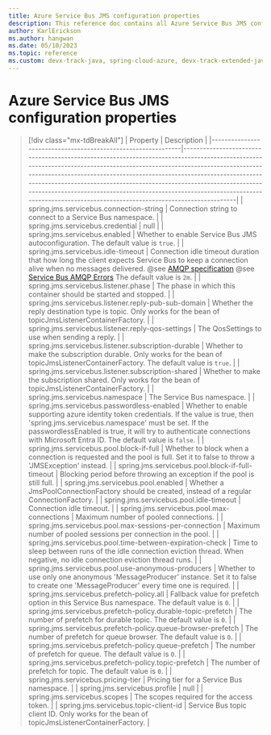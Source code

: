 ```yaml
---
title: Azure Service Bus JMS configuration properties
description: This reference doc contains all Azure Service Bus JMS configuration properties.
author: KarlErickson
ms.author: hangwan
ms.date: 05/10/2023
ms.topic: reference
ms.custom: devx-track-java, spring-cloud-azure, devx-track-extended-java
---
```


# Azure Service Bus JMS configuration properties

> [!div class="mx-tdBreakAll"]
> | Property                                                     | Description                                                                                                                                                                                                                                                                                                                                                                                                                                                    |
> |--------------------------------------------------------------|----------------------------------------------------------------------------------------------------------------------------------------------------------------------------------------------------------------------------------------------------------------------------------------------------------------------------------------------------------------------------------------------------------------------------------------------------------------|
> | spring.jms.servicebus.connection-string                      | Connection string to connect to a Service Bus namespace.                                                                                                                                                                                                                                                                                                                                                                                                       |
> | spring.jms.servicebus.credential                             | null                                                                                                                                                                                                                                                                                                                                                                                                                                                           |
> | spring.jms.servicebus.enabled                                | Whether to enable Service Bus JMS autoconfiguration. The default value is `true`.                                                                                                                                                                                                                                                                                                                                                                              |
> | spring.jms.servicebus.idle-timeout                           | Connection idle timeout duration that how long the client expects Service Bus to keep a connection alive when no messages delivered. @see <a href="http://docs.oasis-open.org/amqp/core/v1.0/os/amqp-core-transport-v1.0-os.html#doc-doc-idle-time-out">AMQP specification</a> @see <a href="/azure/service-bus-messaging/service-bus-amqp-troubleshoot#link-is-not-created">Service Bus AMQP Errors</a> The default value is `2m`.                            |
> | spring.jms.servicebus.listener.phase                         | The phase in which this container should be started and stopped.                                                                                                                                                                                                                                                                                                                                                                                               |
> | spring.jms.servicebus.listener.reply-pub-sub-domain          | Whether the reply destination type is topic. Only works for the bean of topicJmsListenerContainerFactory.                                                                                                                                                                                                                                                                                                                                                      |
> | spring.jms.servicebus.listener.reply-qos-settings            | The QosSettings to use when sending a reply.                                                                                                                                                                                                                                                                                                                                                                                                                   |
> | spring.jms.servicebus.listener.subscription-durable          | Whether to make the subscription durable. Only works for the bean of topicJmsListenerContainerFactory. The default value is `true`.                                                                                                                                                                                                                                                                                                                            |
> | spring.jms.servicebus.listener.subscription-shared           | Whether to make the subscription shared. Only works for the bean of topicJmsListenerContainerFactory.                                                                                                                                                                                                                                                                                                                                                          |
> | spring.jms.servicebus.namespace                              | The Service Bus namespace.                                                                                                                                                                                                                                                                                                                                                                                                                                     |
> | spring.jms.servicebus.passwordless-enabled                   | Whether to enable supporting azure identity token credentials. If the value is true, then 'spring.jms.servicebus.namespace' must be set. If the passwordlessEnabled is true, it will try to authenticate connections with Microsoft Entra ID. The default value is `false`.                                                                                                                                                                                    |
> | spring.jms.servicebus.pool.block-if-full                     | Whether to block when a connection is requested and the pool is full. Set it to false to throw a 'JMSException' instead.                                                                                                                                                                                                                                                                                                                                       |
> | spring.jms.servicebus.pool.block-if-full-timeout             | Blocking period before throwing an exception if the pool is still full.                                                                                                                                                                                                                                                                                                                                                                                        |
> | spring.jms.servicebus.pool.enabled                           | Whether a JmsPoolConnectionFactory should be created, instead of a regular ConnectionFactory.                                                                                                                                                                                                                                                                                                                                                                  |
> | spring.jms.servicebus.pool.idle-timeout                      | Connection idle timeout.                                                                                                                                                                                                                                                                                                                                                                                                                                       |
> | spring.jms.servicebus.pool.max-connections                   | Maximum number of pooled connections.                                                                                                                                                                                                                                                                                                                                                                                                                          |
> | spring.jms.servicebus.pool.max-sessions-per-connection       | Maximum number of pooled sessions per connection in the pool.                                                                                                                                                                                                                                                                                                                                                                                                  |
> | spring.jms.servicebus.pool.time-between-expiration-check     | Time to sleep between runs of the idle connection eviction thread. When negative, no idle connection eviction thread runs.                                                                                                                                                                                                                                                                                                                                     |
> | spring.jms.servicebus.pool.use-anonymous-producers           | Whether to use only one anonymous 'MessageProducer' instance. Set it to false to create one 'MessageProducer' every time one is required.                                                                                                                                                                                                                                                                                                                      |
> | spring.jms.servicebus.prefetch-policy.all                    | Fallback value for prefetch option in this Service Bus namespace. The default value is `0`.                                                                                                                                                                                                                                                                                                                                                                    |
> | spring.jms.servicebus.prefetch-policy.durable-topic-prefetch | The number of prefetch for durable topic. The default value is `0`.                                                                                                                                                                                                                                                                                                                                                                                            |
> | spring.jms.servicebus.prefetch-policy.queue-browser-prefetch | The number of prefetch for queue browser. The default value is `0`.                                                                                                                                                                                                                                                                                                                                                                                            |
> | spring.jms.servicebus.prefetch-policy.queue-prefetch         | The number of prefetch for queue. The default value is `0`.                                                                                                                                                                                                                                                                                                                                                                                                    |
> | spring.jms.servicebus.prefetch-policy.topic-prefetch         | The number of prefetch for topic. The default value is `0`.                                                                                                                                                                                                                                                                                                                                                                                                    |
> | spring.jms.servicebus.pricing-tier                           | Pricing tier for a Service Bus namespace.                                                                                                                                                                                                                                                                                                                                                                                                                      |
> | spring.jms.servicebus.profile                                | null                                                                                                                                                                                                                                                                                                                                                                                                                                                           |
> | spring.jms.servicebus.scopes                                 | The scopes required for the access token.                                                                                                                                                                                                                                                                                                                                                                                                                      |
> | spring.jms.servicebus.topic-client-id                        | Service Bus topic client ID. Only works for the bean of topicJmsListenerContainerFactory.                                                                                                                                                                                                                                                                                                                                                                      |
